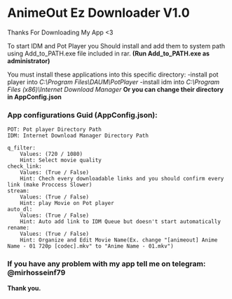 # AnimeOut Ez Downloader V1.0
Thanks For Downloading My App <3

To start IDM and Pot Player you Should install and add them to system path using Add_to_PATH.exe file included in rar.
**(Run Add_to_PATH.exe as administrator)**

You must install these applications into this specific directory:
	-install pot player into *C:\Program Files\DAUM\PotPlayer*
	-install idm into *C:\Program Files (x86)\Internet Download Manager*
**Or you can change their directory in AppConfig.json**

### App configurations Guid (AppConfig.json):

	POT: Pot player Directory Path
	IDM: Internet Download Manager Directory Path

	q_filter:
		Values: (720 / 1080)
		Hint: Select movie quality
	check_link:
		Values: (True / False)
		Hint: Chech every downloadable links and you should confirm every link (make Proccess Slower)
	stream:
		Values: (True / False)
		Hint: play Movie on Pot player
	auto_dl:
		Values: (True / False)
		Hint: Auto add link to IDM Queue but doesn't start automatically
	rename:
		Values: (True / False)
		Hint: Organize and Edit Movie Name(Ex. change "[animeout] Anime Name - 01 720p [codec].mkv" to "Anime Name - 01.mkv")

### If you have any problem with my app tell me on telegram: @mirhosseinf79
**Thank you.**
